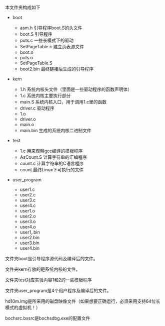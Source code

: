 本文件夹构成如下

- boot
  - asm.h 引导程序boot.S的头文件
  - boot.S 引导程序
  - puts.c 一些长模式下的驱动
  - SetPageTable.c 建立页表源文件
  - boot.o
  - puts.o
  - SetPageTable.S
  - boot2.bin 最终链接后生成的引导程序
- kern
  - 1.h 系统内核头文件（里面是一些驱动程序的函数声明体）
  - 1.c 系统内核主要执行部分
  - main.S 系统内核入口，用于调用1.c里的函数
  - driver.c 驱动程序
  - 1.o
  - driver.o
  - main.o
  - main.bin 生成的系统内核二进制文件
- test
  - 1.c 用来观察gcc编译的摸板程序
  - AsCount.S 计算字符串的汇编程序
  - count.c 计算字符串的C语言程序
  - count 最终Linux下可执行的文件

- user_program
  - user1.c
  - user2.c
  - user3.c
  - user4.c
  - user1.o
  - user2.o
  - user3.o
  - user4.o
  - user1,.bin
  - user2.bin
  - user3.bin
  - user4.bin

文件夹boot是引导程序源代码及编译后的文件。

文件夹kern存放的是系统内核的文件。

文件夹test对应实验内容1和2的一些模板程序

文件夹user_program是4个用户程序及编译后的文件。

hd10m.img是所采用的磁盘映像文件（如果想要正确运行，必须采用支持64位长模式的虚拟机！）

bochsrc.bxsrc是bochsdbg.exe的配置文件
